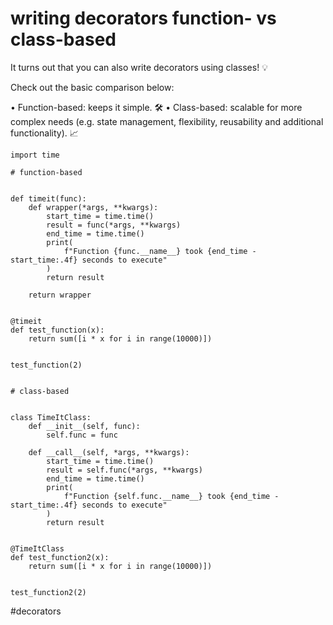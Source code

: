 # writing decorators function- vs class-based

It turns out that you can also write decorators using classes! 💡

Check out the basic comparison below:

• Function-based: keeps it simple. 🛠️
• Class-based: scalable for more complex needs (e.g. state management, flexibility, reusability and additional functionality). 📈

```
import time

# function-based


def timeit(func):
    def wrapper(*args, **kwargs):
        start_time = time.time()
        result = func(*args, **kwargs)
        end_time = time.time()
        print(
            f"Function {func.__name__} took {end_time - start_time:.4f} seconds to execute"
        )
        return result

    return wrapper


@timeit
def test_function(x):
    return sum([i * x for i in range(10000)])


test_function(2)


# class-based


class TimeItClass:
    def __init__(self, func):
        self.func = func

    def __call__(self, *args, **kwargs):
        start_time = time.time()
        result = self.func(*args, **kwargs)
        end_time = time.time()
        print(
            f"Function {self.func.__name__} took {end_time - start_time:.4f} seconds to execute"
        )
        return result


@TimeItClass
def test_function2(x):
    return sum([i * x for i in range(10000)])


test_function2(2)
```

#decorators
